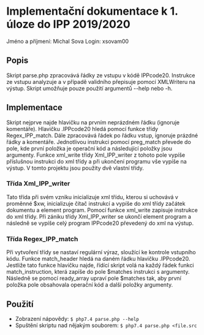 # Implementační dokumentace k 1. úloze do IPP 2019/2020
Jméno a příjmení: Michal Sova
Login: xsovam00
## Popis
Skript parse.php zpracovává řádky ze vstupu v kódě IPPcode20. Instrukce ze vstupu analyzuje a v případě validního přepisuje pomocí XMLWriteru na výstup. Skript umožňuje pouze použití argumentů --help nebo -h.
## Implementace
Skript nejprve najde hlavičku na prvním neprázdném řádku (ignoruje komentáře). Hlavičku .IPPcode20 hledá pomocí funkce třídy Regex_IPP_match. Dále zpracovává řádek po řádku vstup, ignoruje prázdné řádky a komentáře. Jednotlivou instrukci pomocí preg_match převede do pole, kde první položka je operační kód a následující položky jsou argumenty. Funkce xml_write třídy Xml_IPP_writer z tohoto pole vypíše příslušnou instrukci do xml třídy a při ukončení programu vše vypíše na výstup. V tomto projektu jsou použity dvě vlastní třídy.
### Třída Xml_IPP_writer
Tato třída při svém vzniku inicializuje xml třídu, kterou si uchovává v proměnné $xw, inicializuje čítač instrukcí a vypíše do xml třídy začátek dokumentu a element program. Pomocí funkce xml_write zapisuje instrukce do xml třídy. Při zániku třídy Xml_IPP_writer se ukončí element program a následně se vypíše celý program IPPcode20 převedený do xml na výstup.
### Třída Regex_IPP_match
Při vytvoření třídy se nastaví regulární výraz, sloužící ke kontrole vstupního kódu. Funkce match_header hledá na daném řádku hlavičku .IPPcode20. Jestliže tato funkce hlavičku najde, řídící skript volá na každý řádek funkci match_instruction, která zapíše do pole $matches instrukci s argumenty. Následně se pomocí ready_array upraví pole $matches tak, aby první položka pole obsahovala operační kód a další položky argumenty.
## Použití
- Zobrazení nápovědy:
`$ php7.4 parse.php --help`
- Spuštění skriptu nad nějakým souborem:
`$ php7.4 parse.php <file.src`

